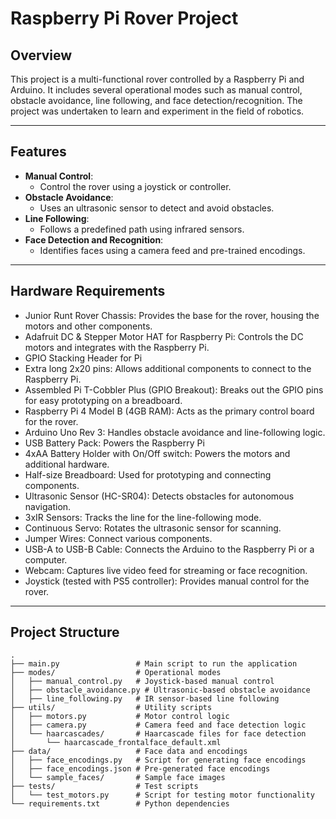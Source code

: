 # **Raspberry Pi Rover Project**

## **Overview**
This project is a multi-functional rover controlled by a Raspberry Pi and Arduino. It includes several operational modes such as manual control, obstacle avoidance, line following, and face detection/recognition. The project was undertaken to learn and experiment
in the field of robotics.

---

## **Features**
- **Manual Control**:
  - Control the rover using a joystick or controller.
- **Obstacle Avoidance**:
  - Uses an ultrasonic sensor to detect and avoid obstacles.
- **Line Following**:
  - Follows a predefined path using infrared sensors.
- **Face Detection and Recognition**:
  - Identifies faces using a camera feed and pre-trained encodings.

---

## **Hardware Requirements**
  - Junior Runt Rover Chassis: Provides the base for the rover, housing the motors and other components.
  - Adafruit DC & Stepper Motor HAT for Raspberry Pi: Controls the DC motors and integrates with the Raspberry Pi.
  - GPIO Stacking Header for Pi
  - Extra long 2x20 pins: Allows additional components to connect to the Raspberry Pi.
  - Assembled Pi T-Cobbler Plus (GPIO Breakout): Breaks out the GPIO pins for easy prototyping on a breadboard.
  - Raspberry Pi 4 Model B (4GB RAM): Acts as the primary control board for the rover.
  - Arduino Uno Rev 3: Handles obstacle avoidance and line-following logic.
  - USB Battery Pack: Powers the Raspberry Pi
  - 4xAA Battery Holder with On/Off switch: Powers the motors and additional hardware.
  - Half-size Breadboard: Used for prototyping and connecting components.
  - Ultrasonic Sensor (HC-SR04): Detects obstacles for autonomous navigation.
  - 3xIR Sensors: Tracks the line for the line-following mode.
  - Continuous Servo: Rotates the ultrasonic sensor for scanning.
  - Jumper Wires: Connect various components.
  - USB-A to USB-B Cable: Connects the Arduino to the Raspberry Pi or a computer.
  - Webcam: Captures live video feed for streaming or face recognition.
  - Joystick (tested with PS5 controller): Provides manual control for the rover.

---

## **Project Structure**
```plaintext
.
├── main.py                 # Main script to run the application
├── modes/                  # Operational modes
│   ├── manual_control.py   # Joystick-based manual control
│   ├── obstacle_avoidance.py # Ultrasonic-based obstacle avoidance
│   ├── line_following.py   # IR sensor-based line following
├── utils/                  # Utility scripts
│   ├── motors.py           # Motor control logic
│   ├── camera.py           # Camera feed and face detection logic
│   └── haarcascades/       # Haarcascade files for face detection
│       └── haarcascade_frontalface_default.xml
├── data/                   # Face data and encodings
│   ├── face_encodings.py   # Script for generating face encodings
│   ├── face_encodings.json # Pre-generated face encodings
│   └── sample_faces/       # Sample face images
├── tests/                  # Test scripts
│   └── test_motors.py      # Script for testing motor functionality
└── requirements.txt        # Python dependencies

